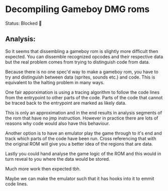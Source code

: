 # Decompiling Gameboy DMG roms

Status: Blocked 🔴

## Analysis: 

So it seems that dissembling a gameboy rom is slightly more difficult 
then expected. You can dissemble recognized opcodes and their respective 
data but the real problem comes from trying to distinguish code from data. 

Because there is no one spec'd way to make a gameboy rom, you have to try 
and distinguish between data (sprites, sounds etc.) and code. This is 
equivalent to the halting problem in many ways. 

One fair apporximation is using a tracing algorithm to follow the code lines from 
the entrypoint to other parts of the code. Parts of the code that cannot be traced 
back to the entrypoint are marked as likely data. 

This is only an approximation and in the end results in analysis segments of the 
rom that have no jmp instruction. However in practice there are lots of 
reasons why code would also have this behaviour. 

Another option is to have an emulator play the game through to it's end 
and track which parts of the code have been run. Cross referencing that 
with the original ROM will give you a better idea of the regions that are 
data. 

Lastly you could hand analyse the game logic of the ROM and this would in 
turn reveal to you where the data would be stored.

Much more work then expected tbh.

Maybe we can make the emulator such that it has hooks into it to emmit code lines.
